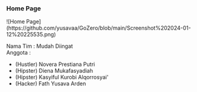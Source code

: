 <h3>Home Page</h3>
![Home Page](https://github.com/yusavaa/GoZero/blob/main/Screenshot%202024-01-12%20225535.png)

Nama Tim : Mudah Diingat<br>
Anggota :<br>
- (Hustler) Novera Prestiana Putri<br>
- (Hipster) Diena Mukafasyadiah<br>
- (Hipster) Kasyiful Kurobi Alqorrosyai'<br>
- (Hacker) Fath Yusava Arden<br>
